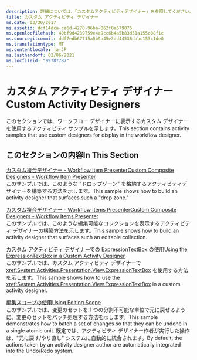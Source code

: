 ```yaml
---
description: 詳細については、「カスタムアクティビティデザイナー」を参照してください。
title: カスタム アクティビティ デザイナー
ms.date: 03/30/2017
ms.assetid: dcf14dca-ce6d-4278-96ba-062f0a679075
ms.openlocfilehash: 40bf9d4239759e4a9cc6b4a5b83d51a155c08f1c
ms.sourcegitcommit: ddf7edb67715a5b9a45e3dd44536dabc153c1de0
ms.translationtype: MT
ms.contentlocale: ja-JP
ms.lasthandoff: 02/06/2021
ms.locfileid: "99787787"
---
```

# <a name="custom-activity-designers"></a><span data-ttu-id="2fb28-103">カスタム アクティビティ デザイナー</span><span class="sxs-lookup"><span data-stu-id="2fb28-103">Custom Activity Designers</span></span>

<span data-ttu-id="2fb28-104">このセクションでは、ワークフロー デザイナーに表示するカスタム デザイナーを使用するアクティビティ サンプルを示します。</span><span class="sxs-lookup"><span data-stu-id="2fb28-104">This section contains activity samples that use custom designers for display in the workflow designer.</span></span>  
  
## <a name="in-this-section"></a><span data-ttu-id="2fb28-105">このセクションの内容</span><span class="sxs-lookup"><span data-stu-id="2fb28-105">In This Section</span></span>  

 [<span data-ttu-id="2fb28-106">カスタム複合デザイナー - Workflow Item Presenter</span><span class="sxs-lookup"><span data-stu-id="2fb28-106">Custom Composite Designers - Workflow Item Presenter</span></span>](custom-composite-designers-workflow-item-presenter.md)  
 <span data-ttu-id="2fb28-107">このサンプルでは、このような "ドロップゾーン" を格納するアクティビティデザイナーを構築する方法を示します。</span><span class="sxs-lookup"><span data-stu-id="2fb28-107">This sample shows how to build an activity designer that surfaces such a "drop zone."</span></span>  
  
 [<span data-ttu-id="2fb28-108">カスタム複合デザイナー - Workflow Items Presenter</span><span class="sxs-lookup"><span data-stu-id="2fb28-108">Custom Composite Designers - Workflow Items Presenter</span></span>](custom-composite-designers-workflow-items-presenter.md)  
 <span data-ttu-id="2fb28-109">このサンプルでは、このような編集可能なコレクションを表示するアクティビティ デザイナーの構築方法を示します。</span><span class="sxs-lookup"><span data-stu-id="2fb28-109">This sample shows how to build an activity designer that surfaces such an editable collection.</span></span>  
  
 [<span data-ttu-id="2fb28-110">カスタム アクティビティ デザイナーでの ExpressionTextBox の使用</span><span class="sxs-lookup"><span data-stu-id="2fb28-110">Using the ExpressionTextBox in a Custom Activity Designer</span></span>](using-the-expressiontextbox-in-a-custom-activity-designer.md)  
 <span data-ttu-id="2fb28-111">このサンプルでは、カスタム アクティビティ デザイナーで <xref:System.Activities.Presentation.View.ExpressionTextBox> を使用する方法を示します。</span><span class="sxs-lookup"><span data-stu-id="2fb28-111">This sample shows how to use the <xref:System.Activities.Presentation.View.ExpressionTextBox> in a custom activity designer.</span></span>  
  
 [<span data-ttu-id="2fb28-112">編集スコープの使用</span><span class="sxs-lookup"><span data-stu-id="2fb28-112">Using Editing Scope</span></span>](using-editing-scope.md)  
 <span data-ttu-id="2fb28-113">このサンプルでは、変更のセットを 1 つの分割不可能な単位で元に戻せるように、変更のセットをバッチ処理する方法を示します。</span><span class="sxs-lookup"><span data-stu-id="2fb28-113">This sample demonstrates how to batch a set of changes so that they can be undone in a single atomic unit.</span></span> <span data-ttu-id="2fb28-114">既定では、アクティビティ デザイナー作者が実行した操作は、"元に戻す/やり直し" システムに自動的に統合されます。</span><span class="sxs-lookup"><span data-stu-id="2fb28-114">By default, the actions taken by an activity designer author are automatically integrated into the Undo/Redo system.</span></span>
